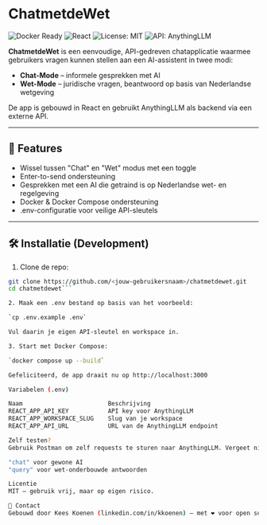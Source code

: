 # ChatmetdeWet

![Docker Ready](https://img.shields.io/badge/docker-ready-blue)
![React](https://img.shields.io/badge/built%20with-React-61dafb)
![License: MIT](https://img.shields.io/badge/license-MIT-green)
![API: AnythingLLM](https://img.shields.io/badge/API-AnythingLLM-yellow)

**ChatmetdeWet** is een eenvoudige, API-gedreven chatapplicatie waarmee gebruikers vragen kunnen stellen aan een AI-assistent in twee modi:
- **Chat-Mode** – informele gesprekken met AI
- **Wet-Mode** – juridische vragen, beantwoord op basis van Nederlandse wetgeving

De app is gebouwd in React en gebruikt AnythingLLM als backend via een externe API.

---

## 🚀 Features

- Wissel tussen "Chat" en "Wet" modus met een toggle
- Enter-to-send ondersteuning
- Gesprekken met een AI die getraind is op Nederlandse wet- en regelgeving
- Docker & Docker Compose ondersteuning
- .env-configuratie voor veilige API-sleutels

---

## 🛠 Installatie (Development)

1. Clone de repo:

```bash
git clone https://github.com/<jouw-gebruikersnaam>/chatmetdewet.git
cd chatmetdewet```

2. Maak een .env bestand op basis van het voorbeeld:

`cp .env.example .env`

Vul daarin je eigen API-sleutel en workspace in.

3. Start met Docker Compose:

`docker compose up --build`

Gefeliciteerd, de app draait nu op http://localhost:3000

Variabelen (.env)

Naam						Beschrijving
REACT_APP_API_KEY			API key voor AnythingLLM
REACT_APP_WORKSPACE_SLUG	Slug van je workspace
REACT_APP_API_URL			URL van de AnythingLLM endpoint

Zelf testen?
Gebruik Postman om zelf requests te sturen naar AnythingLLM. Vergeet niet de juiste mode mee te geven:

"chat" voor gewone AI
"query" voor wet-onderbouwde antwoorden

Licentie
MIT – gebruik vrij, maar op eigen risico.

🤝 Contact
Gebouwd door Kees Koenen (linkedin.com/in/kkoenen) – met ❤️ voor open source.

